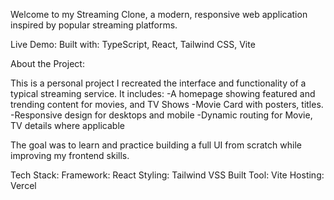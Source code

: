 Welcome to my Streaming Clone, a modern, responsive web application inspired by popular streaming platforms.

Live Demo: 
Built with: TypeScript, React, Tailwind CSS, Vite

About the Project:

This is a personal project I recreated the interface and functionality of a typical streaming service. It includes:
-A homepage showing featured and trending content for movies, and TV Shows
-Movie Card with posters, titles. 
-Responsive design for desktops and mobile
-Dynamic routing for Movie, TV details where applicable

The goal was to learn and practice building a full UI from scratch while improving my frontend skills.

Tech Stack:
Framework: React
Styling: Tailwind VSS
Built Tool: Vite
Hosting: Vercel


